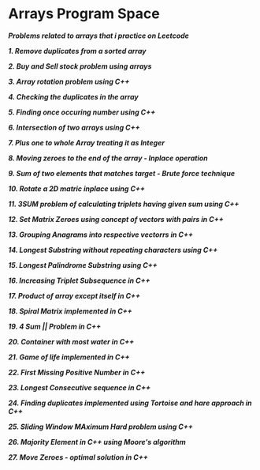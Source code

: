 # Arrays Program Space


***Problems related to arrays that i practice on Leetcode***

***1. Remove duplicates from a sorted array***

***2. Buy and Sell stock problem using arrays***

***3. Array rotation problem using C++***

***4. Checking the duplicates in the array***

***5. Finding once occuring number using C++***

***6. Intersection of two arrays using C++***

***7. Plus one to whole Array treating it as Integer***

***8. Moving zeroes to the end of the array - Inplace operation***

***9. Sum of two elements that matches target - Brute force technique***

***10. Rotate a 2D matric inplace using C++***

***11. 3SUM problem of calculating triplets having given sum using C++***

***12. Set Matrix Zeroes using concept of vectors with pairs in C++***

***13. Grouping Anagrams into respective vectorrs in C++***

***14. Longest Substring without repeating characters using C++***

***15. Longest Palindrome Substring using C++***

***16. Increasing Triplet Subsequence in C++***

***17. Product of array except itself in C++***

***18. Spiral Matrix implemented in C++***

***19. 4 Sum || Problem in C++***

***20. Container with most water in C++***

***21. Game of life implemented in C++***

***22. First Missing Positive Number in C++***

***23. Longest Consecutive sequence in C++***

***24. Finding duplicates implemented using Tortoise and hare approach in C++***

***25. Sliding Window MAximum Hard problem using C++***

***26. Majority Element in C++ using Moore's algorithm***

***27. Move Zeroes - optimal solution in C++***


